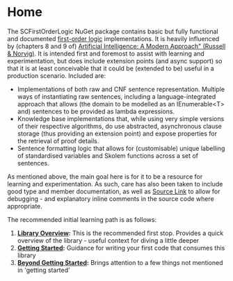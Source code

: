 ﻿# Home

The SCFirstOrderLogic NuGet package contains basic but fully functional and documented [first-order logic](https://en.wikipedia.org/wiki/First-order_logic) implementations.
It is heavily influenced by (chapters 8 and 9 of) [Artificial Intelligence: A Modern Approach" (Russell & Norvig)](https://www.google.com/search?q=isbn+978-1292153964).
It is intended first and foremost to assist with learning and experimentation, but does include extension points (and async support) so that it is at least conceivable that it could be (extended to be) useful in a production scenario.
Included are:

* Implementations of both raw and CNF sentence representation.
  Multiple ways of instantiating raw sentences, including a language-integrated approach that allows (the domain to be modelled as an IEnumerable&lt;T&gt; and) sentences to be provided as lambda expressions.
* Knowledge base implementations that, while using very simple versions of their respective algorithms, do use abstracted, asynchronous clause storage (thus providing an extension point) and expose properties for the retrieval of proof details.
* Sentence formatting logic that allows for (customisable) unique labelling of standardised variables and Skolem functions across a set of sentences.

As mentioned above, the main goal here is for it to be a resource for learning and experimentation.
As such, care has also been taken to include good type and member documentation, as well as [Source Link](https://learn.microsoft.com/en-us/dotnet/standard/library-guidance/sourcelink) to allow for debugging - and explanatory inline comments in the source code where appropriate.

The recommended initial learning path is as follows:

1. **[Library Overview](library-overview.md):** This is the recommended first stop. Provides a quick overview of the library - useful context for diving a little deeper
1. **[Getting Started](getting-started.md):** Guidance for writing your first code that consumes this library
1. **[Beyond Getting Started](beyond-getting-started.md):** Brings attention to a few things not mentioned in 'getting started'
